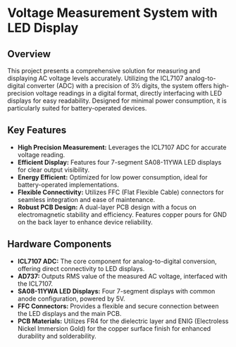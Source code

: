 # Voltage Measurement System with LED Display

## Overview
This project presents a comprehensive solution for measuring and displaying AC voltage levels accurately. Utilizing the ICL7107 analog-to-digital converter (ADC) with a precision of 3½ digits, the system offers high-precision voltage readings in a digital format, directly interfacing with LED displays for easy readability. Designed for minimal power consumption, it is particularly suited for battery-operated devices.

## Key Features
- **High Precision Measurement:** Leverages the ICL7107 ADC for accurate voltage reading.
- **Efficient Display:** Features four 7-segment SA08-11YWA LED displays for clear output visibility.
- **Energy Efficient:** Optimized for low power consumption, ideal for battery-operated implementations.
- **Flexible Connectivity:** Utilizes FFC (Flat Flexible Cable) connectors for seamless integration and ease of maintenance.
- **Robust PCB Design:** A dual-layer PCB design with a focus on electromagnetic stability and efficiency. Features copper pours for GND on the back layer to enhance device reliability.

## Hardware Components
- **ICL7107 ADC:** The core component for analog-to-digital conversion, offering direct connectivity to LED displays.
- **AD737:** Outputs RMS value of the measured AC voltage, interfaced with the ICL7107.
- **SA08-11YWA LED Displays:** Four 7-segment displays with common anode configuration, powered by 5V.
- **FFC Connectors:** Provides a flexible and secure connection between the LED displays and the main PCB.
- **PCB Materials:** Utilizes FR4 for the dielectric layer and ENIG (Electroless Nickel Immersion Gold) for the copper surface finish for enhanced durability and solderability.

